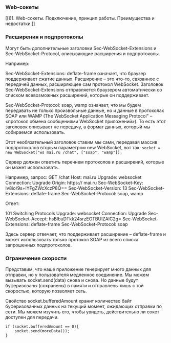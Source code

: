 ### Web-сокеты
[[61. Web-сокеты. Подключение, принцип работы. Преимущества и недостатки.]]

### Расширения и подпротоколы
Могут быть дополнительные заголовки Sec-WebSocket-Extensions и Sec-WebSocket-Protocol, описывающие расширения и подпротоколы.

Например:

Sec-WebSocket-Extensions: deflate-frame означает, что браузер поддерживает сжатие данных. Расширение – это что-то, связанное с передачей данных, расширяющее сам протокол WebSocket. Заголовок Sec-WebSocket-Extensions отправляется браузером автоматически со списком всевозможных расширений, которые он поддерживает.

Sec-WebSocket-Protocol: soap, wamp означает, что мы будем передавать не только произвольные данные, но и данные в протоколах SOAP или WAMP (The WebSocket Application Messaging Protocol" – «протокол обмена сообщениями WebSocket приложений»). То есть этот заголовок описывает не передачу, а формат данных, который мы собираемся использовать.

Этот необязательный заголовок ставим мы сами, передавая массив подпротоколов вторым параметром new WebSocket, вот так: `socket = new WebSocket("ws mai.ru /chat", ["soap", "wamp"]);`

Сервер должен ответить перечнем протоколов и расширений, которые он может использовать.

Например, запрос:
GET /chat
Host: mai.ru
Upgrade: websocket
Connection: Upgrade
Origin: https:// mai.ru
Sec-WebSocket-Key: Iv8io/9s+lYFgZWcXczP8Q==
Sec-WebSocket-Version: 13
Sec-WebSocket-Extensions: deflate-frame
Sec-WebSocket-Protocol: soap, wamp

Ответ:

101 Switching Protocols
Upgrade: websocket
Connection: Upgrade
Sec-WebSocket-Accept: hsBlbuDTkk24srzEOTBUlZAlC2g=
Sec-WebSocket-Extensions: deflate-frame
Sec-WebSocket-Protocol: soap

Здесь сервер отвечает, что поддерживает расширение – deflate-frame и может использовать только протокол SOAP из всего списка запрошенных подпротоколов.


### Ограничение скорости
Представим, что наше приложение генерирует много данных для отправки, но у пользователя медленное соединение. Мы можем вызывать socket.send(data) снова и снова. Но данные будут буферизованы (сохранены) в памяти и отправлены лишь с той скоростью, которую позволяет сеть.

Свойство socket.bufferedAmount хранит количество байт буферизованных данных на текущий момент, ожидающих отправки по сети. Мы можем изучить его, чтобы увидеть, действительно ли сокет доступен для передачи.  
```
if (socket.bufferedAmount == 0){ 
	socket.send(moreData()); 
}
```